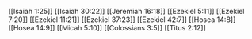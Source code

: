 [[Isaiah 1:25]]
[[Isaiah 30:22]]
[[Jeremiah 16:18]]
[[Ezekiel 5:11]]
[[Ezekiel 7:20]]
[[Ezekiel 11:21]]
[[Ezekiel 37:23]]
[[Ezekiel 42:7]]
[[Hosea 14:8]]
[[Hosea 14:9]]
[[Micah 5:10]]
[[Colossians 3:5]]
[[Titus 2:12]]
